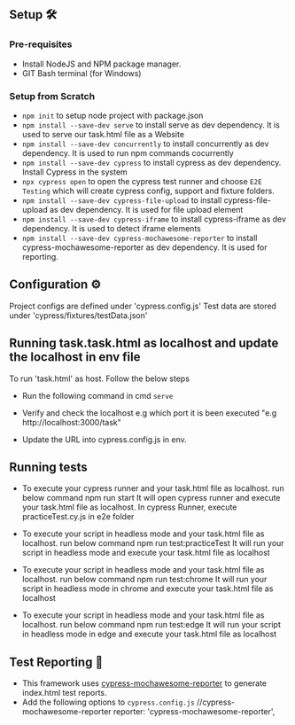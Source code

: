 ## Setup 🛠️

### Pre-requisites

* Install NodeJS and NPM package manager.
* GIT Bash terminal (for Windows)

### Setup from Scratch
* `npm init` to setup node project with package.json
* `npm install --save-dev serve` to install serve as dev dependency. It is used to serve our task.html file as a Website
* `npm install --save-dev concurrently` to install concurrently as dev dependency. It is used to run npm commands cocurrently
* `npm install --save-dev cypress` to install cypress as dev dependency. Install Cypress in the system
* `npx cypress open` to open the cypress test runner and choose `E2E Testing` which will create cypress config, support and fixture folders.
* `npm install --save-dev cypress-file-upload` to install cypress-file-upload as dev dependency. It is used for file upload element
* `npm install --save-dev cypress-iframe` to install cypress-iframe as dev dependency. It is used to detect iframe elements
* `npm install --save-dev cypress-mochawesome-reporter` to install cypress-mochawesome-reporter as dev dependency. It is used for reporting.


## Configuration ⚙️
Project configs are defined under 'cypress.config.js'
Test data are stored under 'cypress/fixtures/testData.json'


## Running task.task.html as localhost and update the localhost in env file
To run 'task.html' as host.
Follow the below steps 
* Run the following command in cmd
    `serve`

* Verify and check the localhost e.g which port it is been executed
    "e.g http://localhost:3000/task"

* Update the URL into cypress.config.js in env.

## Running tests

* To execute your cypress runner and your task.html file as localhost. run below command
    npm run start
It will open cypress runner and execute your task.html file as localhost. In cypress Runner, execute practiceTest.cy.js in e2e folder 

* To execute your script in headless mode and your task.html file as localhost. run below command
    npm run test:practiceTest
It will run your script in headless mode and execute your task.html file as localhost

* To execute your script in headless mode and your task.html file as localhost. run below command
    npm run test:chrome
It will run your script in headless mode in chrome and execute your task.html file as localhost

* To execute your script in headless mode and your task.html file as localhost. run below command
    npm run test:edge
It will run your script in headless mode in edge and execute your task.html file as localhost

## Test Reporting 📑
 * This framework uses [cypress-mochawesome-reporter](https://www.npmjs.com/package/cypress-mochawesome-reporter) to generate index.html test reports.
* Add the following options to `cypress.config.js`
   //cypress-mochawesome-reporter
  reporter: 'cypress-mochawesome-reporter',    



